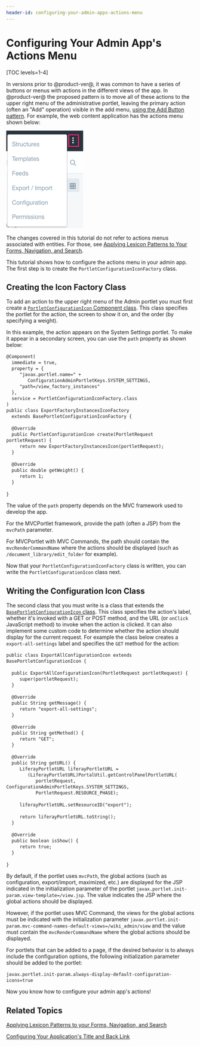 ```yaml
---
header-id: configuring-your-admin-apps-actions-menu
---
```


# Configuring Your Admin App's Actions Menu

[TOC levels=1-4]

In versions prior to @product-ver@, it was common to have a series of buttons or 
menus with actions in the different views of the app. In @product-ver@ the 
proposed pattern is to move all of these actions to the upper right menu of the 
administrative portlet, leaving the primary action (often an "Add" operation) 
visible in the add menu, [using the Add Button pattern](/docs/7-0/tutorials/-/knowledge_base/t/applying-the-add-button-pattern).
For example, the web content application has the actions menu shown below:

![Figure 1: The upper right ellipsis menu contains most of the actions for the app.](../../../images/actions-menu.png)

The changes covered in this tutorial do not refer to actions menus associated 
with entities. For those, see 
[Applying Lexicon Patterns to Your Forms, Navigation, and Search](/docs/7-0/tutorials/-/knowledge_base/t/applying-lexicon-patterns-to-forms-navigation-and-search). 

This tutorial shows how to configure the actions menu in your admin app. The
first step is to create the `PortletConfigurationIconFactory` class.

## Creating the Icon Factory Class

To add an action to the upper right menu of the Admin portlet you must first 
create a [`PortletConfigurationIcon` Component class](@platform-ref@/7.0-latest/javadocs/portal-kernel/com/liferay/portal/kernel/portlet/configuration/icon/PortletConfigurationIcon.html).
This class specifies the portlet for the action, the screen to show it on, and
the order (by specifying a weight).

In this example, the action appears on the System Settings portlet. To make it
appear in a secondary screen, you can use the `path` property as shown below:

    @Component(
      immediate = true,
      property = {
         "javax.portlet.name=" +
            ConfigurationAdminPortletKeys.SYSTEM_SETTINGS,
         "path=/view_factory_instances"
      },
      service = PortletConfigurationIconFactory.class
    )
    public class ExportFactoryInstancesIconFactory
      extends BasePortletConfigurationIconFactory {

      @Override
      public PortletConfigurationIcon create(PortletRequest portletRequest) {
         return new ExportFactoryInstancesIcon(portletRequest);
      }

      @Override
      public double getWeight() {
         return 1;
      }

    }

The value of the `path` property depends on the MVC framework used to 
develop the app.

For the MVCPortlet framework, provide the path (often a JSP) from 
the `mvcPath` parameter.

For MVCPortlet with MVC Commands, the path should contain the
`mvcRenderCommandName` where the actions should be displayed (such as
`/document_library/edit_folder` for example).

Now that your `PortletConfigurationIconFactory` class is written, you can write 
the `PortletConfigurationIcon` class next.

## Writing the Configuration Icon Class

The second class that you must write is a class that extends the 
[`BasePortletConfigurationIcon` class](@platform-ref@/7.0-latest/javadocs/portal-kernel/com/liferay/portal/kernel/portlet/configuration/icon/BasePortletConfigurationIcon.html).
This class specifies the action's label, whether it's invoked with a GET or
POST method, and the URL (or `onClick` JavaScript method) to invoke
when the action is clicked. It can also implement some custom code to determine
whether the action should display for the current request. For example the
class below creates a `export-all-settings` label and specifies the `GET`
method for the action:

    public class ExportAllConfigurationIcon extends BasePortletConfigurationIcon {

      public ExportAllConfigurationIcon(PortletRequest portletRequest) {
         super(portletRequest);
      }

      @Override
      public String getMessage() {
         return "export-all-settings";
      }

      @Override
      public String getMethod() {
         return "GET";
      }

      @Override
      public String getURL() {
         LiferayPortletURL liferayPortletURL =
            (LiferayPortletURL)PortalUtil.getControlPanelPortletURL(
               portletRequest, ConfigurationAdminPortletKeys.SYSTEM_SETTINGS,
               PortletRequest.RESOURCE_PHASE);

         liferayPortletURL.setResourceID("export");

         return liferayPortletURL.toString();
      }

      @Override
      public boolean isShow() {
         return true;
      }

    }

By default, if the portlet uses `mvcPath`, the global actions 
(such as configuration, export/import, maximized, etc.) are displayed for the 
JSP indicated in the initialization parameter of the portlet 
`javax.portlet.init-param.view-template=/view.jsp`. The value indicates the JSP 
where the global actions should be displayed.

However, if the portlet uses MVC Command, the views for the global actions must
be indicated with the initialization parameter
`javax.portlet.init-param.mvc-command-names-default-views=/wiki_admin/view` and
the value must contain the `mvcRenderCommandName` where the global actions should
be displayed.

For portlets that can be added to a page, if the desired behavior is to always
include the configuration options, the following initialization parameter
should be added to the portlet:

    javax.portlet.init-param.always-display-default-configuration-icons=true

Now you know how to configure your admin app's actions!

## Related Topics

[Applying Lexicon Patterns to your Forms, Navigation, and Search](/docs/7-0/tutorials/-/knowledge_base/t/applying-lexicon-patterns-to-forms-navigation-and-search)

[Configuring Your Application's Title and Back Link](/docs/7-0/tutorials/-/knowledge_base/t/configuring-your-applications-title-and-back-link)
